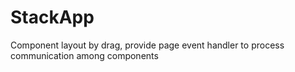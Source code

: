 # StackApp 

Component layout by drag, provide page event handler to process communication among components





